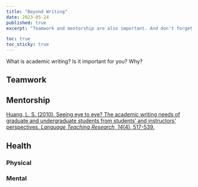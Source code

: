 ```yaml
---
title: "Beyond Writing"
date: 2023-05-24
published: true
excerpt: "Teamwork and mentorship are also important. And don't forget to take care of your physical and mental health!"

toc: true
toc_sticky: true
---
```


What is academic writing? Is it important for you? Why?

## Teamwork

## Mentorship

<a href="https://journals.sagepub.com/doi/pdf/10.1177/1362168810375372">Huang, L. S. (2010). Seeing eye to eye? The academic writing needs of graduate and undergraduate students from students’ and instructors’ perspectives. *Language Teaching Research, 14*(4), 517-539.</a>

## Health

### Physical

### Mental
